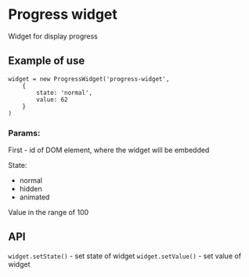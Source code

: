 # Progress widget

Widget for display progress

## Example of use

```
widget = new ProgressWidget('progress-widget',
    {
        state: 'normal', 
        value: 62
    }
)
```

### Params:

First - id of DOM element, where the widget will be embedded

State:

- normal
- hidden
- animated

Value in the range of 100

## API

`widget.setState()` - set state of widget
`widget.setValue()` - set value of widget

